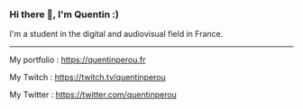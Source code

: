 ### Hi there 👋, I'm Quentin :)

I'm a student in the digital and audiovisual field in France.


---

My portfolio : https://quentinperou.fr

My Twitch : https://twitch.tv/quentinperou

My Twitter : https://twitter.com/quentinperou



<!--
**quentinperou/QuentinPerou** is a ✨ _special_ ✨ repository because its `README.md` (this file) appears on your GitHub profile.

Here are some ideas to get you started:

- 🔭 I’m currently working on ...
- 🌱 I’m currently learning ...
- 👯 I’m looking to collaborate on ...
- 🤔 I’m looking for help with ...
- 💬 Ask me about ...
- 📫 How to reach me: ...
- 😄 Pronouns: ...
- ⚡ Fun fact: ...
-->
